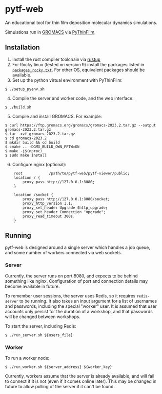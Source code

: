# pytf-web

An educational tool for thin film deposition molecular dynamics simulations.

Simulations run in [GROMACS](www.gromacs.org) via [PyThinFilm](github.com/ATB-UQ/PyThinFilm).

## Installation

1. Install the rust compiler toolchain via [rustup](https://www.rust-lang.org/tools/install)
2. For Rocky linux (tested on version 9) install the packages listed in [`packages_rocky.txt`](packages_rocky.txt). For other OS, equivalent packages should be available.
3. Set up the python virtual environment with PyThinFilm:
```
$ ./setup_pyenv.sh
```
4. Compile the server and worker code, and the web interface:
```
$ ./build.sh
```
5. Compile and install GROMACS. For example:
```
$ curl https://ftp.gromacs.org/gromacs/gromacs-2023.2.tar.gz --output gromacs-2023.2.tar.gz
$ tar -xvf gromacs-2023.2.tar.gz
$ cd gromacs-2023.2
$ mkdir build && cd build
$ cmake .. -DGMX_BUILD_OWN_FFTW=ON
$ make -j$(nproc)
$ sudo make install
```
6. Configure nginx (optional):
```
    root            /path/to/pytf-web/pytf-viewer/public;
    location / {
        proxy_pass http://127.0.0.1:8080;
    }

    location /socket {
        proxy_pass http://127.0.0.1:8080/socket;
        proxy_http_version 1.1;
        proxy_set_header Upgrade $http_upgrade;
        proxy_set_header Connection "upgrade";
        proxy_read_timeout 300s;
    }
```

## Running

pytf-web is designed around a single server which handles a job queue, and some
number of workers connected via web sockets.

### Server
Currently, the server runs on port 8080, and expects to be behind something like nginx.
Configuration of port and connection details may become available in future.

To remember user sessions, the server uses Redis, so it requires `redis-server`
to be running.
It also takes an input argument for a list of usernames and passwords,
including the special "worker" user.
It is assumed that user accounts only persist for the duration of a workshop, and
that passwords will be changed between workshops.

To start the server, including Redis:
```
$ ./run_server.sh ${users_file}
```

### Worker
To run a worker node:
```
$ ./run_worker.sh ${server_address} ${worker_key}
```
Currently, workers assume that the server is already available, and will fail to connect
if it is not (even if it comes online later).
This may be changed in future to allow polling of the server if it can't be found.
